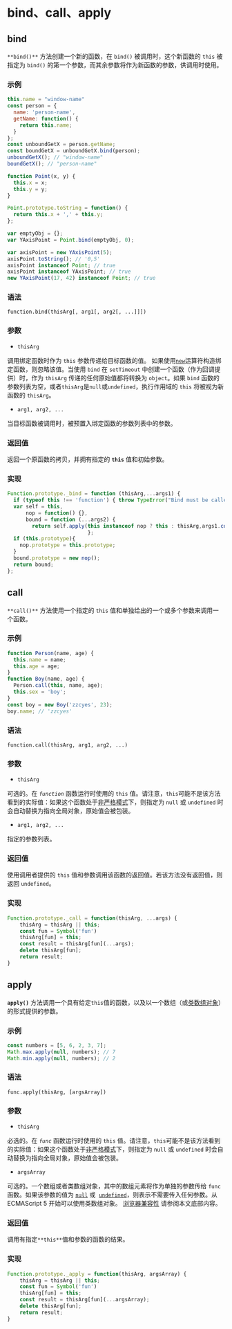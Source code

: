 # bind、call、apply

## bind
`**bind()**` 方法创建一个新的函数，在 `bind()` 被调用时，这个新函数的 `this` 被指定为 `bind()` 的第一个参数，而其余参数将作为新函数的参数，供调用时使用。

### 示例
```javascript
this.name = "window-name"
const person = {
  name: 'person-name',
  getName: function() {
    return this.name;
  }
};
const unboundGetX = person.getName;
const boundGetX = unboundGetX.bind(person);
unboundGetX(); // "window-name"
boundGetX(); // "person-name"
```
```javascript
function Point(x, y) {
  this.x = x;
  this.y = y;
}

Point.prototype.toString = function() {
  return this.x + ',' + this.y;
};

var emptyObj = {};
var YAxisPoint = Point.bind(emptyObj, 0);

var axisPoint = new YAxisPoint(5);
axisPoint.toString(); // '0,5'
axisPoint instanceof Point; // true
axisPoint instanceof YAxisPoint; // true
new YAxisPoint(17, 42) instanceof Point; // true
```

### 语法
```
function.bind(thisArg[, arg1[, arg2[, ...]]])
```

### 参数

- `thisArg`

调用绑定函数时作为 `this` 参数传递给目标函数的值。 如果使用[`new`](https://developer.mozilla.org/zh-CN/docs/Web/JavaScript/Reference/Operators/new)运算符构造绑定函数，则忽略该值。当使用 `bind` 在 `setTimeout` 中创建一个函数（作为回调提供）时，作为 `thisArg` 传递的任何原始值都将转换为 `object`。如果 `bind` 函数的参数列表为空，或者`thisArg`是`null`或`undefined`，执行作用域的 `this` 将被视为新函数的 `thisArg`。

- `arg1, arg2, ...`

当目标函数被调用时，被预置入绑定函数的参数列表中的参数。

### 返回值
返回一个原函数的拷贝，并拥有指定的 **`this`** 值和初始参数。

### 实现
```javascript
Function.prototype._bind = function (thisArg,...args1) {
  if (typeof this !== 'function') { throw TypeError("Bind must be called on a function"); }
  var self = this,
      nop = function() {},
      bound = function (...args2) {
        return self.apply(this instanceof nop ? this : thisArg,args1.concat(args2);
                          };
  if (this.prototype){
    nop.prototype = this.prototype;
  }
  bound.prototype = new nop();
  return bound;
};
```

## call
`**call()**` 方法使用一个指定的 `this` 值和单独给出的一个或多个参数来调用一个函数。

### 示例
```javascript
function Person(name, age) {
  this.name = name;
  this.age = age;
}
function Boy(name, age) {
  Person.call(this, name, age);
  this.sex = 'boy';
}
const boy = new Boy('zzcyes', 23);
boy.name; // 'zzcyes'
```

### 语法
```
function.call(thisArg, arg1, arg2, ...)
```

### 参数

- `thisArg`

可选的。在 _`function`_ 函数运行时使用的 `this` 值。请注意，`this`可能不是该方法看到的实际值：如果这个函数处于[非严格模式](https://developer.mozilla.org/zh-CN/docs/Web/JavaScript/Reference/Strict_mode)下，则指定为 `null` 或 `undefined` 时会自动替换为指向全局对象，原始值会被包装。

- `arg1, arg2, ...`

指定的参数列表。

### 返回值
使用调用者提供的 `this` 值和参数调用该函数的返回值。若该方法没有返回值，则返回 `undefined`。

### 实现
```javascript
Function.prototype._call = function(thisArg, ...args) { 
  	thisArg = thisArg || this; 
  	const fun = Symbol('fun')
    thisArg[fun] = this; 
    const result = thisArg[fun](...args); 
    delete thisArg[fun];
    return result;
}
```

## apply
**`apply()`** 方法调用一个具有给定`this`值的函数，以及以一个数组（或[类数组对象](https://developer.mozilla.org/zh-CN/docs/Web/JavaScript/Guide/Indexed_collections#Working_with_array-like_objects)）的形式提供的参数。

### 示例
```javascript
const numbers = [5, 6, 2, 3, 7];
Math.max.apply(null, numbers); // 7
Math.min.apply(null, numbers); // 2
```

### 语法
```
func.apply(thisArg, [argsArray])
```

### 参数

- `thisArg`

必选的。在 _`func`_ 函数运行时使用的 `this` 值。请注意，`this`可能不是该方法看到的实际值：如果这个函数处于[非严格模式](https://developer.mozilla.org/zh-CN/docs/Web/JavaScript/Reference/Strict_mode)下，则指定为 `null` 或 `undefined` 时会自动替换为指向全局对象，原始值会被包装。


- `argsArray`

可选的。一个数组或者类数组对象，其中的数组元素将作为单独的参数传给 `func` 函数。如果该参数的值为 [`null`](https://developer.mozilla.org/zh-CN/docs/Web/JavaScript/Reference/Global_Objects/null) 或  [`undefined`](https://developer.mozilla.org/zh-CN/docs/Web/JavaScript/Reference/Global_Objects/undefined)，则表示不需要传入任何参数。从ECMAScript 5 开始可以使用类数组对象。 [浏览器兼容性](https://developer.mozilla.org/zh-CN/docs/Web/JavaScript/Reference/Global_Objects/Function/apply#Browser_compatibility) 请参阅本文底部内容。

### 返回值
调用有指定`**this**`值和参数的函数的结果。

### 实现
```javascript
Function.prototype._apply = function(thisArg, argsArray) { 
  	thisArg = thisArg || this;
    const fun = Symbol('fun')
    thisArg[fun] = this; 
    const result = thisArg[fun](...argsArray); 
    delete thisArg[fun];
    return result;
}
```


